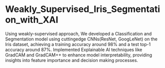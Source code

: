 # Weakly_Supervised_Iris_Segmentation_with_XAI
 
Using weakly-supervised approach, We developed a Classification and Segmentation model using cuttingedge CNNs(ResNet, GoogLeNet) on the Iris dataset, achieving a training accuracy around 98% and a test top-1 accuracy around 87%. Implemented Explainable AI techniques like GradCAM and GradCAM++ to enhance model interpretability, providing insights into feature importance and decision making processes.
